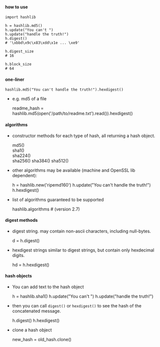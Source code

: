 #### how to use

    import hashlib
    
    h = hashlib.md5()
    h.update("You can't ")
    h.update("handle the truth!")
    h.digest()
    # '\xbbd\x9c\x83\xdd\x1e ... \xe9'
    
    h.digest_size
    # 16

    h.block_size
    # 64


#### one-liner

    hashlib.md5("You can't handle the truth!").hexdigest()
    
- e.g. md5 of a file

    readme_hash = hashlib.md5(open('/path/to/readme.txt').read()).hexdigest()
    
#### algorithms

- constructor methods for each type of hash, all returning a hash object.

    md5()       
    sha1()      
    sha224()    
    sha256()
    sha384()
    sha512()

- other algorithms may be available (machine and OpenSSL lib dependent):

    h = hashlib.new('ripemd160')
    h.update("You can't handle the truth!")
    h.hexdigest()

- list of algorithms guaranteed to be supported

    hashlib.algorithms # (version 2.7)

#### digest methods

- digest string. may contain non-ascii characters, including null-bytes.

    d = h.digest()

- hexdigest strings similar to digest strings, but contain only hexdecimal digits.

    hd = h.hexdigest()

#### hash objects

- You can add text to the hash object

    h = hashlib.sha1()
    h.update("You can't ")
    h.update("handle the truth!")

- then you can call `digest()` or `hexdigest()` to see the hash of the concatenated message.

    h.digest()
    h.hexdigest()

- clone a hash object

    new_hash = old_hash.clone()

